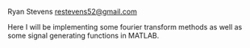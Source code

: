 Ryan Stevens
restevens52@gmail.com


Here I will be implementing some fourier transform methods as well as some 
signal generating functions in MATLAB. 



